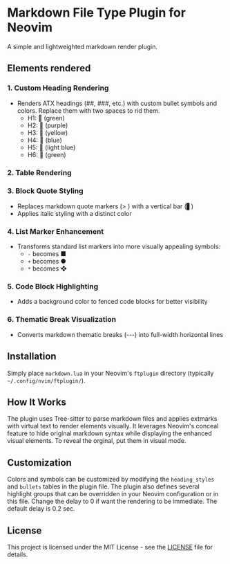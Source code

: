# Markdown File Type Plugin for Neovim

A simple and lightweighted markdown render plugin.
## Elements rendered 

### 1. Custom Heading Rendering
- Renders ATX headings (##, ###, etc.) with custom bullet symbols and colors. Replace them with two spaces to rid them.
  - H1:  (green)
  - H2: 󰮊 (purple)
  - H3:  (yellow)
  - H4:  (blue)
  - H5: 󰠖 (light blue)
  - H6: 󰋑 (green)

### 2. Table Rendering

### 3. Block Quote Styling
- Replaces markdown quote markers (> ) with a vertical bar (▋)
- Applies italic styling with a distinct color

### 4. List Marker Enhancement
- Transforms standard list markers into more visually appealing symbols:
  - `-` becomes ■
  - `+` becomes ●
  - `*` becomes ❖

### 5. Code Block Highlighting
- Adds a  background color to fenced code blocks for better visibility

### 6. Thematic Break Visualization
- Converts markdown thematic breaks (---) into full-width horizontal lines

## Installation

Simply place `markdown.lua` in your Neovim's `ftplugin` directory (typically `~/.config/nvim/ftplugin/`). 

## How It Works

The plugin uses Tree-sitter to parse markdown files and applies extmarks with virtual text to render elements visually. It leverages Neovim's conceal feature to hide original markdown syntax while displaying the enhanced visual elements. To reveal the orginal, put them in visual mode. 

## Customization

Colors and symbols can be customized by modifying the `heading_styles` and `bullets` tables in the plugin file. The plugin also defines several highlight groups that can be overridden in your Neovim configuration or in this file. Change the delay to 0 if want the rendering to be immediate. The default delay is 0.2 sec.

## License

This project is licensed under the MIT License - see the [LICENSE](LICENSE) file for details.
